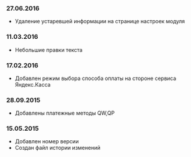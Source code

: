 ### 27.06.2016
* Удаление устаревшей информации на странице настроек модуля

### 11.03.2016
* Небольшие правки текста

### 17.02.2016
* Добавлен режим выбора способа оплаты на стороне сервиса Яндекс.Касса

### 28.09.2015
* Добавлены платежные методы QW,QP

### 15.05.2015
* Добавлен номер версии
* Создан файл истории изменений
